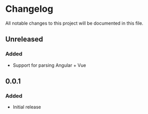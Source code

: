 # Changelog

All notable changes to this project will be documented in this file.

## Unreleased

### Added

- Support for parsing Angular + Vue

## 0.0.1

### Added

- Initial release
